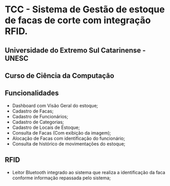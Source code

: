 # TCC - Sistema de Gestão de estoque de facas de corte com integração RFID.

## Universidade do Extremo Sul Catarinense - UNESC
## Curso de Ciência da Computação


## Funcionalidades
 - Dashboard com Visão Geral do estoque;
 - Cadastro de Facas;
 - Cadastro de Funcionários;
 - Cadastro de Categorias;
 - Cadastro de Locais de Estoque;
 - Consulta de Facas (Com exibição da imagem);
 - Alocação de Facas com identificação do funcionário;
 - Consulta de histórico de movimentações do estoque;


## RFID
 - Leitor Bluetooth integrado ao sistema que realiza a identificação da faca conforme informação repassada pelo sistema;

